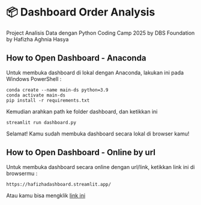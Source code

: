 # 📦 Dashboard Order Analysis
Project Analisis Data dengan Python Coding Camp 2025 by DBS Foundation by Hafizha Aghnia Hasya

## How to Open Dashboard - Anaconda
Untuk membuka dashboard di lokal dengan Anaconda, lakukan ini pada Windows PowerShell :
```
conda create --name main-ds python=3.9
conda activate main-ds
pip install -r requirements.txt
```
Kemudian arahkan path ke folder dashboard, dan ketikkan ini 
```
streamlit run dashboard.py
```
Selamat! Kamu sudah membuka dashboard secara lokal di browser kamu!

## How to Open Dashboard - Online by url
Untuk membuka dashboard secara online dengan url/link, ketikkan link ini di browsermu :
```
https://hafizhadashboard.streamlit.app/
```
Atau kamu bisa mengklik [link ini](https://hafizhaaghniaprojectdashboard.streamlit.app/)
